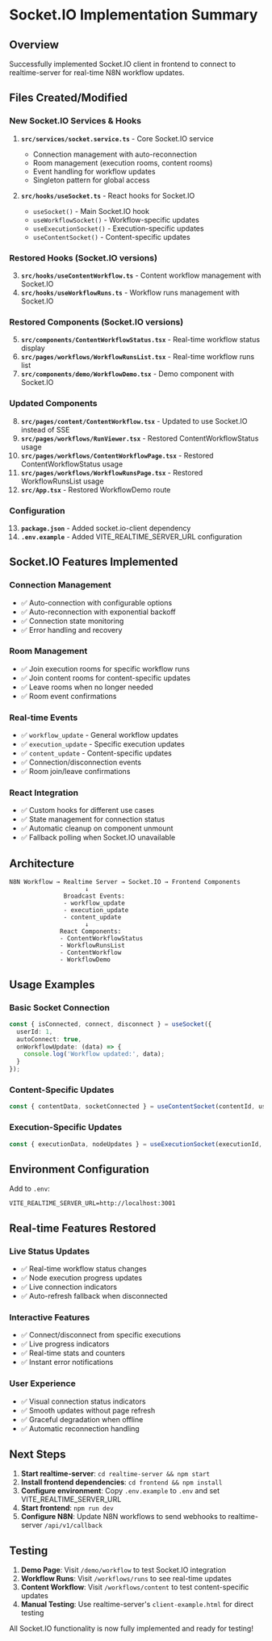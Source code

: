 # Socket.IO Implementation Summary

## Overview
Successfully implemented Socket.IO client in frontend to connect to realtime-server for real-time N8N workflow updates.

## Files Created/Modified

### New Socket.IO Services & Hooks
1. **`src/services/socket.service.ts`** - Core Socket.IO service
   - Connection management with auto-reconnection
   - Room management (execution rooms, content rooms)
   - Event handling for workflow updates
   - Singleton pattern for global access

2. **`src/hooks/useSocket.ts`** - React hooks for Socket.IO
   - `useSocket()` - Main Socket.IO hook
   - `useWorkflowSocket()` - Workflow-specific updates
   - `useExecutionSocket()` - Execution-specific updates  
   - `useContentSocket()` - Content-specific updates

### Restored Hooks (Socket.IO versions)
3. **`src/hooks/useContentWorkflow.ts`** - Content workflow management with Socket.IO
4. **`src/hooks/useWorkflowRuns.ts`** - Workflow runs management with Socket.IO

### Restored Components (Socket.IO versions)
5. **`src/components/ContentWorkflowStatus.tsx`** - Real-time workflow status display
6. **`src/pages/workflows/WorkflowRunsList.tsx`** - Real-time workflow runs list
7. **`src/components/demo/WorkflowDemo.tsx`** - Demo component with Socket.IO

### Updated Components
8. **`src/pages/content/ContentWorkflow.tsx`** - Updated to use Socket.IO instead of SSE
9. **`src/pages/workflows/RunViewer.tsx`** - Restored ContentWorkflowStatus usage
10. **`src/pages/workflows/ContentWorkflowPage.tsx`** - Restored ContentWorkflowStatus usage
11. **`src/pages/workflows/WorkflowRunsPage.tsx`** - Restored WorkflowRunsList usage
12. **`src/App.tsx`** - Restored WorkflowDemo route

### Configuration
13. **`package.json`** - Added socket.io-client dependency
14. **`.env.example`** - Added VITE_REALTIME_SERVER_URL configuration

## Socket.IO Features Implemented

### Connection Management
- ✅ Auto-connection with configurable options
- ✅ Auto-reconnection with exponential backoff
- ✅ Connection state monitoring
- ✅ Error handling and recovery

### Room Management
- ✅ Join execution rooms for specific workflow runs
- ✅ Join content rooms for content-specific updates
- ✅ Leave rooms when no longer needed
- ✅ Room event confirmations

### Real-time Events
- ✅ `workflow_update` - General workflow updates
- ✅ `execution_update` - Specific execution updates
- ✅ `content_update` - Content-specific updates
- ✅ Connection/disconnection events
- ✅ Room join/leave confirmations

### React Integration
- ✅ Custom hooks for different use cases
- ✅ State management for connection status
- ✅ Automatic cleanup on component unmount
- ✅ Fallback polling when Socket.IO unavailable

## Architecture

```
N8N Workflow → Realtime Server → Socket.IO → Frontend Components
                     ↓
               Broadcast Events:
               - workflow_update
               - execution_update  
               - content_update
                     ↓
              React Components:
              - ContentWorkflowStatus
              - WorkflowRunsList
              - ContentWorkflow
              - WorkflowDemo
```

## Usage Examples

### Basic Socket Connection
```typescript
const { isConnected, connect, disconnect } = useSocket({
  userId: 1,
  autoConnect: true,
  onWorkflowUpdate: (data) => {
    console.log('Workflow updated:', data);
  }
});
```

### Content-Specific Updates
```typescript
const { contentData, socketConnected } = useContentSocket(contentId, userId);
```

### Execution-Specific Updates
```typescript
const { executionData, nodeUpdates } = useExecutionSocket(executionId, userId);
```

## Environment Configuration

Add to `.env`:
```
VITE_REALTIME_SERVER_URL=http://localhost:3001
```

## Real-time Features Restored

### Live Status Updates
- ✅ Real-time workflow status changes
- ✅ Node execution progress updates
- ✅ Live connection indicators
- ✅ Auto-refresh fallback when disconnected

### Interactive Features
- ✅ Connect/disconnect from specific executions
- ✅ Live progress indicators
- ✅ Real-time stats and counters
- ✅ Instant error notifications

### User Experience
- ✅ Visual connection status indicators
- ✅ Smooth updates without page refresh
- ✅ Graceful degradation when offline
- ✅ Automatic reconnection handling

## Next Steps

1. **Start realtime-server**: `cd realtime-server && npm start`
2. **Install frontend dependencies**: `cd frontend && npm install`
3. **Configure environment**: Copy `.env.example` to `.env` and set VITE_REALTIME_SERVER_URL
4. **Start frontend**: `npm run dev`
5. **Configure N8N**: Update N8N workflows to send webhooks to realtime-server `/api/v1/callback`

## Testing

1. **Demo Page**: Visit `/demo/workflow` to test Socket.IO integration
2. **Workflow Runs**: Visit `/workflows/runs` to see real-time updates
3. **Content Workflow**: Visit `/workflows/content` to test content-specific updates
4. **Manual Testing**: Use realtime-server's `client-example.html` for direct testing

All Socket.IO functionality is now fully implemented and ready for testing!